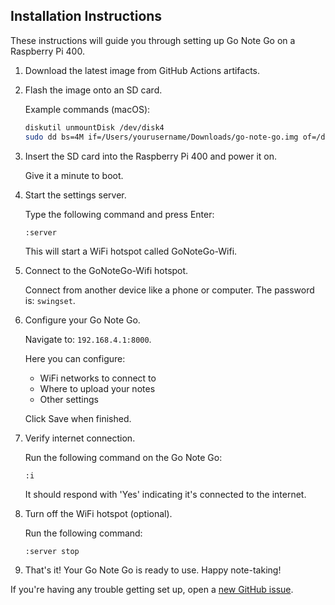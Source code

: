 ## Installation Instructions

These instructions will guide you through setting up Go Note Go on a Raspberry Pi 400.

1. Download the latest image from GitHub Actions artifacts.

2. Flash the image onto an SD card.
   
   Example commands (macOS):
   ```bash
   diskutil unmountDisk /dev/disk4
   sudo dd bs=4M if=/Users/yourusername/Downloads/go-note-go.img of=/dev/rdisk4 conv=fsync status=progress
   ```

3. Insert the SD card into the Raspberry Pi 400 and power it on.
   
   Give it a minute to boot.

4. Start the settings server.
   
   Type the following command and press Enter:
   ```
   :server
   ```
   
   This will start a WiFi hotspot called GoNoteGo-Wifi.

5. Connect to the GoNoteGo-Wifi hotspot.
   
   Connect from another device like a phone or computer.
   The password is: `swingset`.

6. Configure your Go Note Go.
   
   Navigate to: `192.168.4.1:8000`.
   
   Here you can configure:
   - WiFi networks to connect to
   - Where to upload your notes
   - Other settings
   
   Click Save when finished.

7. Verify internet connection.
   
   Run the following command on the Go Note Go:
   ```
   :i
   ```
   
   It should respond with 'Yes' indicating it's connected to the internet.

8. Turn off the WiFi hotspot (optional).
   
   Run the following command:
   ```
   :server stop
   ```

9. That's it! Your Go Note Go is ready to use. Happy note-taking!

If you're having any trouble getting set up, open a [new GitHub issue](https://github.com/dbieber/GoNoteGo/issues).